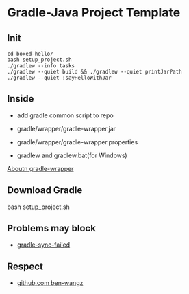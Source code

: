 # Gradle-Java Project Template

## Init
```
cd boxed-hello/
bash setup_project.sh
./gradlew --info tasks
./gradlew --quiet build && ./gradlew --quiet printJarPath
./gradlew --quiet :sayHelloWithJar
```

## Inside
- add gradle common script to repo

- gradle/wrapper/gradle-wrapper.jar
- gradle/wrapper/gradle-wrapper.properties
- gradlew and gradlew.bat(for Windows)

[Aboutn gradle-wrapper](https://docs.gradle.org/current/userguide/gradle_wrapper.html)

## Download Gradle
bash setup_project.sh

## Problems may block
- [gradle-sync-failed](https://stackoverflow.com/questions/42591546/gradle-sync-failed-cause-error-in-opening-zip-file-corrupt-dependency-cache/42600670)


## Respect
 - [github.com ben-wangz](https://github.com/ben-wangz)
